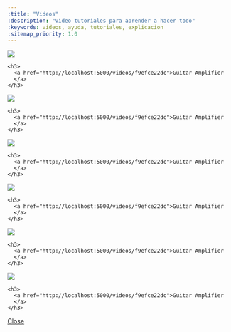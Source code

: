 ```yaml
---
:title: "Videos"
:description: "Video tutoriales para aprender a hacer todo"
:keywords: videos, ayuda, tutoriales, explicacion
:sitemap_priority: 1.0
---
```


<div class="clearfix grid-list grid-list-3 total-items-7">
  <div class="video item-1">
    <a href="http://localhost:5000/videos/f9efce22dc" class="video-image">
      <img src="https://source.unsplash.com/282x260/?product,tecnologia-audio-y-video" />
      <div class="cover"><big><i class="ion-android-search"></i></big></div>
    </a>

    <h3>
      <a href="http://localhost:5000/videos/f9efce22dc">Guitar Amplifier
      </a>
    </h3>
  </div>

  <div class="video item-2">
    <a href="http://localhost:5000/videos/f9efce22dc" class="video-image">
      <img src="https://source.unsplash.com/282x260/?product,tecnologia-audio-y-video" />
      <div class="cover"><big><i class="ion-android-search"></i></big></div>
    </a>

    <h3>
      <a href="http://localhost:5000/videos/f9efce22dc">Guitar Amplifier
      </a>
    </h3>
  </div>

  <div class="video item-3">
    <a href="http://localhost:5000/videos/f9efce22dc" class="video-image">
      <img src="https://source.unsplash.com/282x260/?product,tecnologia-audio-y-video" />
      <div class="cover"><big><i class="ion-android-search"></i></big></div>
    </a>

    <h3>
      <a href="http://localhost:5000/videos/f9efce22dc">Guitar Amplifier
      </a>
    </h3>
  </div>

  <div class="video item-4">
    <a href="http://localhost:5000/videos/f9efce22dc" class="video-image">
      <img src="https://source.unsplash.com/282x260/?product,tecnologia-audio-y-video" />
      <div class="cover"><big><i class="ion-android-search"></i></big></div>
    </a>

    <h3>
      <a href="http://localhost:5000/videos/f9efce22dc">Guitar Amplifier
      </a>
    </h3>
  </div>

  <div class="video item-5">
    <a href="http://localhost:5000/videos/f9efce22dc" class="video-image">
      <img src="https://source.unsplash.com/282x260/?product,tecnologia-audio-y-video" />
      <div class="cover"><big><i class="ion-android-search"></i></big></div>
    </a>

    <h3>
      <a href="http://localhost:5000/videos/f9efce22dc">Guitar Amplifier
      </a>
    </h3>
  </div>

  <div class="video item-6">
    <a href="http://localhost:5000/videos/f9efce22dc" class="video-image">
      <img src="https://source.unsplash.com/282x260/?product,tecnologia-audio-y-video" />
      <div class="cover"><big><i class="ion-android-search"></i></big></div>
    </a>

    <h3>
      <a href="http://localhost:5000/videos/f9efce22dc">Guitar Amplifier
      </a>
    </h3>
  </div>
</div>

<div id="video-modal" class="over">
  <a class="close" href="#close" title="Close">Close</a>
  <div class="content"></div>
</div>

<link rel="stylesheet" href="https://cdn.plyr.io/3.2.4/plyr.css">
<link rel="stylesheet" href="/css/over.css">
<script src="https://cdnjs.cloudflare.com/ajax/libs/jquery/2.2.1/jquery.min.js"></script>
<script src="/js/vendor/over.js"></script>
<script src="https://cdn.plyr.io/3.2.4/plyr.js"></script>
<script src="https://cdn.polyfill.io/v2/polyfill.min.js"></script>

<script>
  var player;

  function showModal(html, cb) {
    $('#video-modal .content').html(html);
    player = new Plyr('#video-player');
    $('#video-modal').over().on('hidden', cb);
  }

  function showVideo(url) {
    var html = '<video id="video-player" poster="' + url + '-frame.png" playsinline controls>';
    html += '<source src="' + url + '.mp4" type="video/mp4">';
    html += '<source src="' + url + '.webm" type="video/webm"></video>';

    showModal(html, function() {
      player.stop()
    })
  }

  $('body').on('click', '.video a', function(e) {
    e.preventDefault();
    showVideo('http://r.btcdn.co/media/bootic-welcome');
  })
</script>